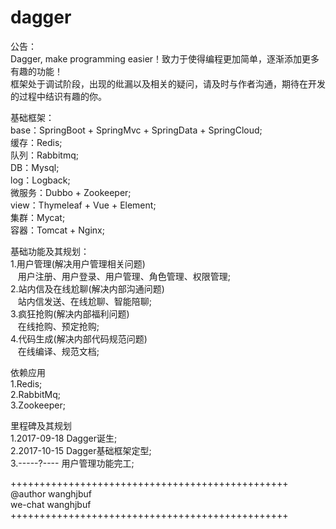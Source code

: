 # dagger

公告：<br/>
Dagger, make programming easier！致力于使得编程更加简单，逐渐添加更多有趣的功能！<br/>
框架处于调试阶段，出现的纰漏以及相关的疑问，请及时与作者沟通，期待在开发的过程中结识有趣的你。<br/>

基础框架：<br/>
base：SpringBoot + SpringMvc + SpringData + SpringCloud;<br/>
缓存：Redis;<br/>
队列：Rabbitmq;<br/>
DB：Mysql;<br/>
log：Logback;<br/>
微服务：Dubbo + Zookeeper;<br/>
view：Thymeleaf + Vue + Element;<br/>
集群：Mycat;<br/>
容器：Tomcat + Nginx;<br/>

基础功能及其规划：<br/>
1.用户管理(解决用户管理相关问题)<br/>
    用户注册、用户登录、用户管理、角色管理、权限管理;<br/>
2.站内信及在线尬聊(解决内部沟通问题)<br/>
    站内信发送、在线尬聊、智能陪聊;<br/>
3.疯狂抢购(解决内部福利问题)<br/>
    在线抢购、预定抢购;<br/>
4.代码生成(解决内部代码规范问题)<br/>
    在线编译、规范文档;<br/>

依赖应用<br/>
1.Redis;<br/>
2.RabbitMq;<br/>
3.Zookeeper;<br/>

里程碑及其规划<br/>
1.2017-09-18 Dagger诞生;<br/>
2.2017-10-15 Dagger基础框架定型;<br/>
3.-----?---- 用户管理功能完工;<br/>

++++++++++++++++++++++++++++++++++++++++++++++++<br/>
@author wanghjbuf<br/>
we-chat wanghjbuf<br/>
++++++++++++++++++++++++++++++++++++++++++++++++<br/>

